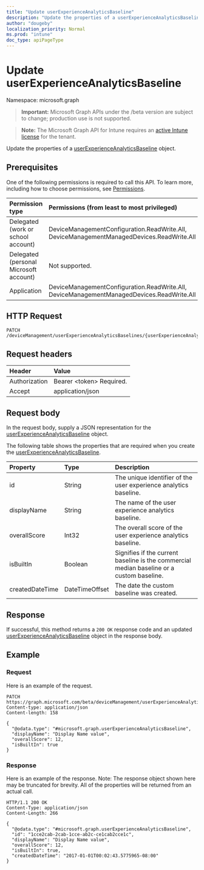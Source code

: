 ```yaml
---
title: "Update userExperienceAnalyticsBaseline"
description: "Update the properties of a userExperienceAnalyticsBaseline object."
author: "dougeby"
localization_priority: Normal
ms.prod: "intune"
doc_type: apiPageType
---
```


# Update userExperienceAnalyticsBaseline

Namespace: microsoft.graph

> **Important:** Microsoft Graph APIs under the /beta version are subject to change; production use is not supported.

> **Note:** The Microsoft Graph API for Intune requires an [active Intune license](https://go.microsoft.com/fwlink/?linkid=839381) for the tenant.

Update the properties of a [userExperienceAnalyticsBaseline](../resources/intune-devices-userexperienceanalyticsbaseline.md) object.

## Prerequisites
One of the following permissions is required to call this API. To learn more, including how to choose permissions, see [Permissions](/graph/permissions-reference).

|Permission type|Permissions (from least to most privileged)|
|:---|:---|
|Delegated (work or school account)|DeviceManagementConfiguration.ReadWrite.All, DeviceManagementManagedDevices.ReadWrite.All|
|Delegated (personal Microsoft account)|Not supported.|
|Application|DeviceManagementConfiguration.ReadWrite.All, DeviceManagementManagedDevices.ReadWrite.All|

## HTTP Request
<!-- {
  "blockType": "ignored"
}
-->
``` http
PATCH /deviceManagement/userExperienceAnalyticsBaselines/{userExperienceAnalyticsBaselineId}
```

## Request headers
|Header|Value|
|:---|:---|
|Authorization|Bearer &lt;token&gt; Required.|
|Accept|application/json|

## Request body
In the request body, supply a JSON representation for the [userExperienceAnalyticsBaseline](../resources/intune-devices-userexperienceanalyticsbaseline.md) object.

The following table shows the properties that are required when you create the [userExperienceAnalyticsBaseline](../resources/intune-devices-userexperienceanalyticsbaseline.md).

|Property|Type|Description|
|:---|:---|:---|
|id|String|The unique identifier of the user experience analytics baseline.|
|displayName|String|The name of the user experience analytics baseline.|
|overallScore|Int32|The overall score of the user experience analytics baseline.|
|isBuiltIn|Boolean|Signifies if the current baseline is the commercial median baseline or a custom baseline.|
|createdDateTime|DateTimeOffset|The date the custom baseline was created.|



## Response
If successful, this method returns a `200 OK` response code and an updated [userExperienceAnalyticsBaseline](../resources/intune-devices-userexperienceanalyticsbaseline.md) object in the response body.

## Example

### Request
Here is an example of the request.
``` http
PATCH https://graph.microsoft.com/beta/deviceManagement/userExperienceAnalyticsBaselines/{userExperienceAnalyticsBaselineId}
Content-type: application/json
Content-length: 158

{
  "@odata.type": "#microsoft.graph.userExperienceAnalyticsBaseline",
  "displayName": "Display Name value",
  "overallScore": 12,
  "isBuiltIn": true
}
```

### Response
Here is an example of the response. Note: The response object shown here may be truncated for brevity. All of the properties will be returned from an actual call.
``` http
HTTP/1.1 200 OK
Content-Type: application/json
Content-Length: 266

{
  "@odata.type": "#microsoft.graph.userExperienceAnalyticsBaseline",
  "id": "1cce2cab-2cab-1cce-ab2c-ce1cab2cce1c",
  "displayName": "Display Name value",
  "overallScore": 12,
  "isBuiltIn": true,
  "createdDateTime": "2017-01-01T00:02:43.5775965-08:00"
}
```




